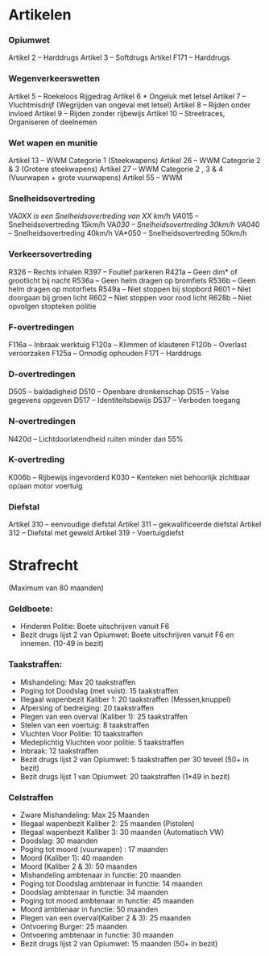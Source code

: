 # Artikelen

### Opiumwet

Artikel 2 – Harddrugs
Artikel 3 – Softdrugs
Artikel F171 – Harddrugs

### Wegenverkeerswetten

Artikel 5 – Roekeloos Rijgedrag
Artikel 6 * Ongeluk met letsel
Artikel 7 – Vluchtmisdrijf (Wegrijden van ongeval met letsel)
Artikel 8 – Rijden onder invloed
Artikel 9 – Rijden zonder rijbewijs
Artikel 10 – Streetraces, Organiseren of deelnemen

### Wet wapen en munitie

Artikel 13 – WWM Categorie 1 (Steekwapens)
Artikel 26 – WWM Categorie 2 & 3 (Grotere steekwapens)
Artikel 27 – WWM Categorie 2 , 3 & 4 (Vuurwapen + grote vuurwapens)
Artikel 55 – WWM

### Snelheidsovertreding

VA*0XX is een Snelheidsovertreding van XX km/h
VA*015 – Snelheidsovertreding 15km/h
VA*030 – Snelheidsovertreding 30km/h
VA*040 – Snelheidsovertreding 40km/h
VA*050 – Snelheidsovertreding 50km/h

### Verkeersovertreding

R326 – Rechts inhalen
R397 – Foutief parkeren
R421a – Geen dim* of grootlicht bij nacht
R536a – Geen helm dragen op bromfiets
R536b – Geen helm dragen op motorfiets
R549a – Niet stoppen bij stopbord
R601 – Niet doorgaan bij groen licht
R602 – Niet stoppen voor rood licht
R628b – Niet opvolgen stopteken politie

### F-overtredingen

F116a – Inbraak werktuig
F120a – Klimmen of klauteren
F120b – Overlast veroorzaken
F125a – Onnodig ophouden
F171 – Harddrugs

### D-overtredingen

D505 – baldadigheid
D510 – Openbare dronkenschap
D515 – Valse gegevens opgeven
D517 – Identiteitsbewijs
D537 – Verboden toegang

### N-overtredingen

N420d – Lichtdoorlatendheid ruiten minder dan 55%

### K-overtreding

K006b – Rijbewijs ingevorderd
K030 – Kenteken niet behoorlijk zichtbaar op/aan motor voertuig

### Diefstal

Artikel 310 – eenvoudige diefstal
Artikel 311 – gekwalificeerde diefstal
Artikel 312 – Diefstal met geweld
Artikel 319 - Voertuigdiefst

# Strafrecht
(Maximum van 80 maanden)

### Geldboete:
* Hinderen Politie: Boete uitschrijven vanuit F6
* Bezit drugs lijst 2 van Opiumwet: Boete uitschrijven vanuit F6 en innemen. (10-49 in bezit)

### Taakstraffen:
* Mishandeling: Max 20 taakstraffen
* Poging tot Doodslag (met vuist): 15 taakstraffen
* Illegaal wapenbezit Kaliber 1: 20 taakstraffen (Messen,knuppel)
* Afpersing of bedreiging: 20 taakstraffen
* Plegen van een overval (Kaliber 1): 25 taakstraffen
* Stelen van een voertuig: 8 taakstraffen
* Vluchten Voor Politie: 10 taakstraffen
* Medeplichtig Vluchten voor politie: 5 taakstraffen
* Inbraak: 12 taakstraffen
* Bezit drugs lijst 2 van Opiumwet: 5 taakstraffen per 30 teveel (50+ in bezit)
* Bezit drugs lijst 1 van Opiumwet: 20 taakstraffen (1*49 in bezit)

### Celstraffen
* Zware Mishandeling: Max 25 Maanden 
* Illegaal wapenbezit Kaliber 2: 25 maanden (Pistolen)
* Illegaal wapenbezit Kaliber 3: 30 maanden (Automatisch VW)
* Doodslag: 30 maanden 
* Poging tot moord (vuurwapen) : 17 maanden 
* Moord (Kaliber 1): 40 maanden
* Moord (Kaliber 2 & 3): 50 maanden 
* Mishandeling ambtenaar in functie: 20 maanden
* Poging tot Doodslag ambtenaar in functie: 14 maanden 
* Doodslag ambtenaar in functie: 34 maanden 
* Poging tot moord ambtenaar in functie: 45 maanden
* Moord ambtenaar in functie: 50 maanden 
* Plegen van een overval(Kaliber 2 & 3): 25 maanden
* Ontvoering Burger: 25 maanden
* Ontvoering ambtenaar in functie: 30 maanden
* Bezit drugs lijst 2 van Opiumwet: 15 maanden (50+ in bezit)